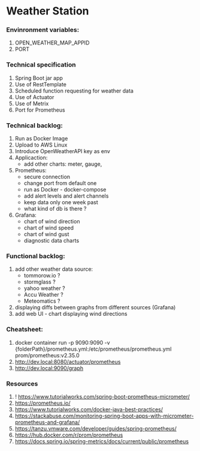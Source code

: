 # Weather Station

### Envinronment variables:
1. OPEN_WEATHER_MAP_APPID
2. PORT

### Technical specification
1. Spring Boot jar app
2. Use of RestTemplate
3. Scheduled function requesting for weather data
4. Use of Actuator
5. Use of Metrix
6. Port for Prometheus

### Technical backlog:
1. Run as Docker Image
2. Upload to AWS Linux
3. Introduce OpenWeatherAPI key as env
4. Applicaction:
   * add other charts: meter, gauge,
5. Prometheus:
   * secure connection
   * change port from default one
   * run as Docker - docker-compose
   * add alert levels and alert channels
   * keep data only one week past
   * what kind of db is there ?
6. Grafana:
   * chart of wind direction
   * chart of wind speed
   * chart of wind gust
   * diagnostic data charts

### Functional backlog:
1. add other weather data source:
   * tommorow.io ?
   * stormglass ?
   * yahoo weather ? 
   * Accu Weather ?
   * Meteomatics ?
2. displaying diffs between graphs from different sources (Grafana)
3. add web UI - chart displaying wind directions

### Cheatsheet:
1. docker container run -p 9090:9090 -v {folderPath}/prometheus.yml:/etc/prometheus/prometheus.yml prom/prometheus:v2.35.0
2. http://dev.local:8080/actuator/prometheus
3. http://dev.local:9090/graph

### Resources
1. ! https://www.tutorialworks.com/spring-boot-prometheus-micrometer/
2. https://prometheus.io/
3. https://www.tutorialworks.com/docker-java-best-practices/
4. https://stackabuse.com/monitoring-spring-boot-apps-with-micrometer-prometheus-and-grafana/
5. https://tanzu.vmware.com/developer/guides/spring-prometheus/
6. https://hub.docker.com/r/prom/prometheus
7. https://docs.spring.io/spring-metrics/docs/current/public/prometheus
